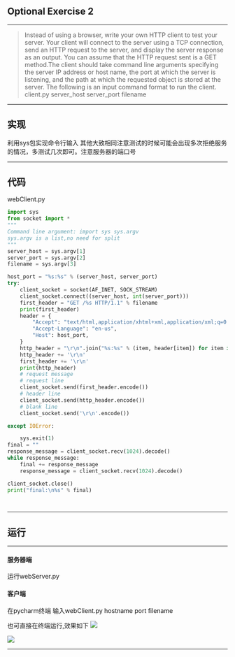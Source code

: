 ﻿## Optional Exercise 2
---

> Instead of using a browser, write your own HTTP client to test your server. Your client will connect to the server using a TCP connection, send an HTTP request to the server, and display the server 
response as an output. You can assume that the HTTP request sent is a GET method.The client should take command line arguments specifying the server IP address or host name, the port at which the server is listening, and the path at which the requested object is stored at the server. The following is an input command format to run the client.
client.py server_host server_port filename
 

---


## 实现
利用sys包实现命令行输入
其他大致相同注意测试的时候可能会出现多次拒绝服务的情况，多测试几次即可。注意服务器的端口号

---


## 代码
webClient.py

```python
import sys
from socket import *
"""
Command line argument: import sys sys.argv
sys.argv is a list,no need for split
"""
server_host = sys.argv[1]
server_port = sys.argv[2]
filename = sys.argv[3]

host_port = "%s:%s" % (server_host, server_port)
try:
    client_socket = socket(AF_INET, SOCK_STREAM)
    client_socket.connect((server_host, int(server_port)))
    first_header = "GET /%s HTTP/1.1" % filename
    print(first_header)
    header = {
        "Accept": "text/html,application/xhtml+xml,application/xml;q=0.9,*/*;q=0.8",
        "Accept-Language": "en-us",
        "Host": host_port,
    }
    http_header = "\r\n".join("%s:%s" % (item, header[item]) for item in header)
    http_header += '\r\n'
    first_header += '\r\n'
    print(http_header)
    # request message
    # request line
    client_socket.send(first_header.encode())
    # header line
    client_socket.send(http_header.encode())
    # blank line
    client_socket.send('\r\n'.encode())

except IOError:

    sys.exit(1)
final = ""
response_message = client_socket.recv(1024).decode()
while response_message:
    final += response_message
    response_message = client_socket.recv(1024).decode()

client_socket.close()
print("final:\n%s" % final)




```

---



## 运行
---
#### 服务器端
运行webServer.py


#### 客户端


在pycharm终端 输入webClient.py hostname port filename

也可直接在终端运行,效果如下
![](https://img-blog.csdnimg.cn/20210520200944493.png)

![](https://img-blog.csdnimg.cn/20210520201003679.png)


---

